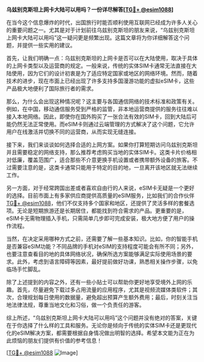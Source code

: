 **乌兹别克斯坦上网卡大陆可以用吗？一份详尽解答[[TG💪+ @esim1088](https://t.me/s/esim1088)]**

在当今这个信息爆炸的时代，出国旅行时能否顺利使用互联网已经成为许多人关心的重要问题之一。尤其是对于计划前往乌兹别克斯坦的朋友来说，“乌兹别克斯坦上网卡大陆可以用吗”这一疑问更是频繁出现。这篇文章将为你详细解答这个问题，并提供一些实用的建议。

首先，让我们明确一点：乌兹别克斯坦的上网卡是否可以在大陆使用，取决于具体的上网卡类型以及运营商的规定。一般来说，传统的实体SIM卡通常无法直接在大陆使用，因为它们的设计初衷是为了适应特定国家或地区的网络环境。然而，随着技术的进步，现在市面上已经出现了许多支持多国漫游功能的虚拟eSIM卡，这些产品极大地便利了国际旅行者的需求。

那么，为什么会出现这种情况呢？这主要与各国通信网络的技术标准和政策有关。例如，在中国，移动通信服务受到严格的监管，非本地运营商提供的服务往往难以接入本地网络。因此，即使你在国外购买了一张合法有效的SIM卡，回到大陆后可能仍然无法正常使用。而eSIM卡则通过云端管理的方式解决了这个问题，它允许用户在线激活并切换不同的运营商，从而实现无缝连接。

接下来，我们来谈谈如何选择合适的上网方案。如果你打算短期访问乌兹别克斯坦并且需要稳定的网络支持，那么推荐考虑购买当地的实体SIM卡。这类卡片价格相对低廉，覆盖范围广，适合那些不介意更换手机设置或者携带额外设备的旅客。不过需要注意的是，这类卡通常只能用于特定的目的地，一旦离开该地区就无法继续工作。

另一方面，对于经常跨国出差或者喜欢自由行的人来说，eSIM卡无疑是一个更好的选择。目前市面上有多家供应商提供高质量的eSIM服务，比如我们的合作伙伴[TG💪+ @esim1088](https://t.me/s/esim1088)，他们不仅支持多个国家和地区，还提供了灵活多样的套餐选项。无论是短期旅游还是长期居住，都能找到符合需求的产品。更重要的是，eSIM卡无需物理插入手机，只需简单几步即可完成安装，极大地方便了用户的操作流程。

当然，在决定采用哪种方式之前，还需要了解一些基本知识。比如，你的智能手机是否兼容eSIM功能？不同品牌的手机对eSIM的支持程度可能会有所不同；另外，也要注意查看目的地的具体网络状况，确保所选方案能够满足实际使用场景的要求。此外，考虑到语言障碍等因素，最好提前做好功课，熟悉相关操作步骤，以免临场手忙脚乱。

除了上述提到的内容之外，还有一些小贴士可以帮助你更好地享受境外上网的乐趣。首先，尽量避免下载过多占用流量的应用程序，尤其是视频流媒体类软件；其次，合理规划每日使用的数据量，避免超出预算产生额外费用；最后，时刻关注当地法律法规，尊重当地文化和习俗，做一个负责任的游客。

综上所述，“乌兹别克斯坦上网卡大陆可以用吗”这个问题并没有绝对的答案，关键在于你选择了什么样的工具和服务。无论你是倾向于传统的实体SIM卡还是更现代化的eSIM解决方案，都需要根据自身情况做出明智的选择。希望本文能为正在为此烦恼的朋友们提供有价值的参考信息！

[[TG💪+ @esim1088](https://t.me/s/esim1088) ![Image](https://i.postimg.cc/4NQfJmqS/Snipaste-2025-05-13-00-14-12.png)]